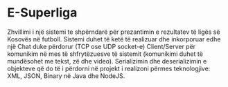 # E-Superliga


Zhvillimi i një sistemi te shpërndarë për prezantimin e rezultatev të ligës së Kosovës në futboll. Sistemi duhet të ketë të realizuar dhe inkorporuar edhe një Chat duke përdorur (TCP ose UDP socket-e) Client/Server për komunikim në mes të shfrytëzuesve të sistemit (komunikimi duhet të mundësohet me tekst, zë dhe video). Serializimin dhe deserializimin e objekteve që do të i përdorni në projekt i realizoni përmes teknologjive: XML, JSON, Binary në Java dhe NodeJS.
